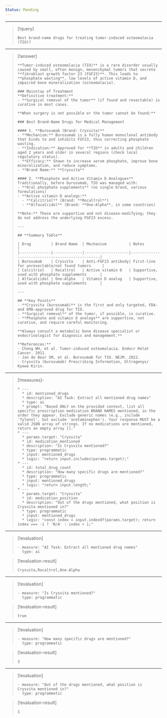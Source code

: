 ```yaml
---
Status: Pending
---
```


***

> [!query]
> ```query-text
> Best brand-name drugs for treating tumor-induced osteomalacia (TIO)?
> ```

***

> [!answer]
> ```answer-text
> **Tumor-induced osteomalacia (TIO)** is a rare disorder usually caused by small, often benign, mesenchymal tumors that secrete **fibroblast growth factor 23 (FGF23)**. This leads to **phosphate wasting**, low levels of active vitamin D, and impaired bone mineralization (osteomalacia).
> 
> ### Mainstay of Treatment
> **Definitive treatment:**  
> - **Surgical removal of the tumor** (if found and resectable) is curative in most cases.
> 
> **When surgery is not possible or the tumor cannot be found:**
> 
> ### Best Brand-Name Drugs for Medical Management
> 
> #### 1. **Burosumab (Brand: Crysvita)**
> - **Mechanism:** Burosumab is a fully human monoclonal antibody that binds to and inhibits FGF23, thus correcting phosphate wasting.
> - **Indication:** Approved for **TIO** in adults and children aged 2 years and older in several regions (check local regulatory status).
> - **Efficacy:** Shown to increase serum phosphate, improve bone mineralization, and reduce symptoms.
> - **Brand Name:** **Crysvita**
> 
> #### 2. **Phosphate and Active Vitamin D Analogues**
> Traditionally, before burosumab, TIO was managed with:
> - **Oral phosphate supplements** (no single brand, various formulations)
> - **Active vitamin D analogs:**
>   - **Calcitriol** (Brand: **Rocaltrol**)
>   - **Alfacalcidol** (Brand: **One-Alpha**, in some countries)
> 
> **Note:** These are supportive and not disease-modifying; they do not address the underlying FGF23 excess.
> 
> ---
> 
> ## **Summary Table**
> 
> | Drug         | Brand Name  | Mechanism          | Notes                                            |
> |--------------|-------------|--------------------|--------------------------------------------------|
> | Burosumab    | Crysvita    | Anti-FGF23 antibody| First-line for unresectable/not found tumors     |
> | Calcitriol   | Rocaltrol   | Active vitamin D   | Supportive, used with phosphate supplements      |
> | Alfacalcidol | One-Alpha   | Vitamin D analog   | Supportive, used with phosphate supplements      |
> 
> ---
> 
> ## **Key Points**
> - **Crysvita (burosumab)** is the first and only targeted, FDA- and EMA-approved drug for TIO.
> - **Surgical removal** of the tumor, if possible, is curative.
> - **Phosphate and vitamin D analogs** are supportive, not curative, and require careful monitoring.
> 
> **Always consult a metabolic bone disease specialist or endocrinologist for diagnosis and management.**
> 
> **References:**  
> - Chong WH, et al. Tumor-induced osteomalacia. Endocr Relat Cancer. 2011.
> - Jan de Beur SM, et al. Burosumab for TIO. NEJM. 2022.
> - Crysvita (burosumab) Prescribing Information, Ultragenyx/ Kyowa Kirin.
> ```

***

> [!measures]-
> ```measures-md
> * ---
>   * id: mentioned_drugs
>   * description: "AI Task: Extract all mentioned drug names"
>   * type: ai
>   * prompt: "Based ONLY on the provided context, list all specific prescription medication BRAND NAMES mentioned, in the order they appear. Exclude generic names (e.g., include 'Tylenol', but exclude 'acetaminophen'). Your response MUST be a valid JSON array of strings. If no medications are mentioned, return an empty array []."
> * ---
>   * params.target: "Crysvita"
>   * id: medication_mentioned
>   * description: "Is Crysvita mentioned?"
>   * type: programmatic
>   * input: mentioned_drugs
>   * logic: "return input.includes(params.target);"
> * ---
>   * id: total_drug_count
>   * description: "How many specific drugs are mentioned?"
>   * type: programmatic
>   * input: mentioned_drugs
>   * logic: "return input.length;"
> * ---
>   * params.target: "Crysvita"
>   * id: medication_position
>   * description: "Out of the drugs mentioned, what position is Crysvita mentioned in?"
>   * type: programmatic
>   * input: mentioned_drugs
>   * logic: "const index = input.indexOf(params.target); return index === -1 ? 'N/A' : index + 1;"
> ```

***

> [!evaluation]
> ```evaluation-yaml
> - measure: "AI Task: Extract all mentioned drug names"
>   type: ai
> ```

> [!evaluation-result]
> ```evaluation-result-text
> Crysvita,Rocaltrol,One-Alpha
> ```

***

> [!evaluation]
> ```evaluation-yaml
> - measure: "Is Crysvita mentioned?"
>   type: programmatic
> ```

> [!evaluation-result]
> ```evaluation-result-text
> true
> ```

***

> [!evaluation]
> ```evaluation-yaml
> - measure: "How many specific drugs are mentioned?"
>   type: programmatic
> ```

> [!evaluation-result]
> ```evaluation-result-text
> 3
> ```

***

> [!evaluation]
> ```evaluation-yaml
> - measure: "Out of the drugs mentioned, what position is Crysvita mentioned in?"
>   type: programmatic
> ```

> [!evaluation-result]
> ```evaluation-result-text
> 1
> ```